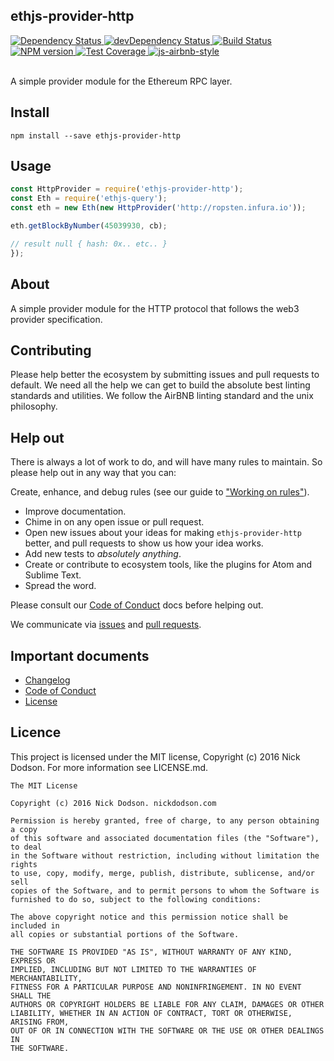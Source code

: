 ## ethjs-provider-http

<div>
  <!-- Dependency Status -->
  <a href="https://david-dm.org/ethjs/ethjs-provider-http">
    <img src="https://david-dm.org/ethjs/ethjs-provider-http.svg"
    alt="Dependency Status" />
  </a>

  <!-- devDependency Status -->
  <a href="https://david-dm.org/ethjs/ethjs-provider-http#info=devDependencies">
    <img src="https://david-dm.org/ethjs/ethjs-provider-http/dev-status.svg" alt="devDependency Status" />
  </a>

  <!-- Build Status -->
  <a href="https://travis-ci.org/ethjs/ethjs-provider-http">
    <img src="https://travis-ci.org/ethjs/ethjs-provider-http.svg"
    alt="Build Status" />
  </a>

  <!-- NPM Version -->
  <a href="https://www.npmjs.org/package/ethjs-provider-http">
    <img src="http://img.shields.io/npm/v/ethjs-provider-http.svg"
    alt="NPM version" />
  </a>

  <!-- Test Coverage -->
  <a href="https://coveralls.io/r/ethjs/ethjs-provider-http">
    <img src="https://coveralls.io/repos/github/ethjs/ethjs-provider-http/badge.svg" alt="Test Coverage" />
  </a>

  <!-- Javascript Style -->
  <a href="http://airbnb.io/javascript/">
    <img src="https://img.shields.io/badge/code%20style-airbnb-brightgreen.svg" alt="js-airbnb-style" />
  </a>
</div>

<br />

A simple provider module for the Ethereum RPC layer.

## Install

```
npm install --save ethjs-provider-http
```

## Usage

```js
const HttpProvider = require('ethjs-provider-http');
const Eth = require('ethjs-query');
const eth = new Eth(new HttpProvider('http://ropsten.infura.io'));

eth.getBlockByNumber(45039930, cb);

// result null { hash: 0x.. etc.. }
});
```

## About

A simple provider module for the HTTP protocol that follows the web3 provider specification.

## Contributing

Please help better the ecosystem by submitting issues and pull requests to default. We need all the help we can get to build the absolute best linting standards and utilities. We follow the AirBNB linting standard and the unix philosophy.

<!--
## Guides

You'll find more detailed information on using default and tailoring it to your needs in our guides:

- [User guide](docs/user-guide.md) - Usage, configuration, FAQ and complementary tools.
- [Developer guide](docs/developer-guide.md) - Contributing to wafr and writing your own plugins & formatters.
-->

## Help out

There is always a lot of work to do, and will have many rules to maintain. So please help out in any way that you can:

Create, enhance, and debug rules (see our guide to ["Working on rules"](./github/CONTRIBUTING.md)).
- Improve documentation.
- Chime in on any open issue or pull request.
- Open new issues about your ideas for making `ethjs-provider-http` better, and pull requests to show us how your idea works.
- Add new tests to *absolutely anything*.
- Create or contribute to ecosystem tools, like the plugins for Atom and Sublime Text.
- Spread the word.

Please consult our [Code of Conduct](CODE_OF_CONDUCT.md) docs before helping out.

We communicate via [issues](https://github.com/ethjs/ethjs-provider-http/issues) and [pull requests](https://github.com/ethjs/ethjs-provider-http/pulls).

## Important documents

- [Changelog](CHANGELOG.md)
- [Code of Conduct](CODE_OF_CONDUCT.md)
- [License](https://raw.githubusercontent.com/ethjs/ethjs-provider-http/master/LICENSE)

## Licence

This project is licensed under the MIT license, Copyright (c) 2016 Nick Dodson. For more information see LICENSE.md.

```
The MIT License

Copyright (c) 2016 Nick Dodson. nickdodson.com

Permission is hereby granted, free of charge, to any person obtaining a copy
of this software and associated documentation files (the "Software"), to deal
in the Software without restriction, including without limitation the rights
to use, copy, modify, merge, publish, distribute, sublicense, and/or sell
copies of the Software, and to permit persons to whom the Software is
furnished to do so, subject to the following conditions:

The above copyright notice and this permission notice shall be included in
all copies or substantial portions of the Software.

THE SOFTWARE IS PROVIDED "AS IS", WITHOUT WARRANTY OF ANY KIND, EXPRESS OR
IMPLIED, INCLUDING BUT NOT LIMITED TO THE WARRANTIES OF MERCHANTABILITY,
FITNESS FOR A PARTICULAR PURPOSE AND NONINFRINGEMENT. IN NO EVENT SHALL THE
AUTHORS OR COPYRIGHT HOLDERS BE LIABLE FOR ANY CLAIM, DAMAGES OR OTHER
LIABILITY, WHETHER IN AN ACTION OF CONTRACT, TORT OR OTHERWISE, ARISING FROM,
OUT OF OR IN CONNECTION WITH THE SOFTWARE OR THE USE OR OTHER DEALINGS IN
THE SOFTWARE.
```
